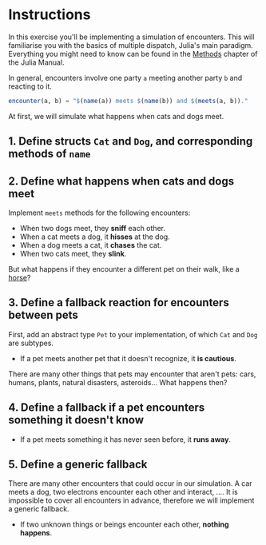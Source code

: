 # Instructions

In this exercise you'll be implementing a simulation of encounters.
This will familiarise you with the basics of multiple dispatch, Julia's main paradigm.
Everything you might need to know can be found in the [Methods](https://docs.julialang.org/en/v1/manual/methods/) chapter of the Julia Manual.

In general, encounters involve one party `a` meeting another party `b` and reacting to it.

```julia
encounter(a, b) = "$(name(a)) meets $(name(b)) and $(meets(a, b))."
```

At first, we will simulate what happens when cats and dogs meet.

## 1. Define structs `Cat` and `Dog`, and corresponding methods of `name`

## 2. Define what happens when cats and dogs meet

Implement `meets` methods for the following encounters:

- When two dogs meet, they **sniff** each other.
- When a cat meets a dog, it **hisses** at the dog.
- When a dog meets a cat, it **chases** the cat.
- When two cats meet, they **slink**.

But what happens if they encounter a different pet on their walk, like a [horse](https://www.dw.com/en/horse-takes-daily-stroll-through-frankfurt-without-owner/a-47833431)?

## 3. Define a fallback reaction for encounters between pets

First, add an abstract type `Pet` to your implementation, of which `Cat` and `Dog` are subtypes.

- If a pet meets another pet that it doesn't recognize, it **is cautious**.

There are many other things that pets may encounter that aren't pets: cars, humans, plants, natural disasters, asteroids… What happens then?

## 4. Define a fallback if a pet encounters something it doesn't know

- If a pet meets something it has never seen before, it **runs away**.

## 5. Define a generic fallback

There are many other encounters that could occur in our simulation.
A car meets a dog, two electrons encounter each other and interact, ….
It is impossible to cover all encounters in advance, therefore we will implement a generic fallback.

- If two unknown things or beings encounter each other, **nothing happens**.
